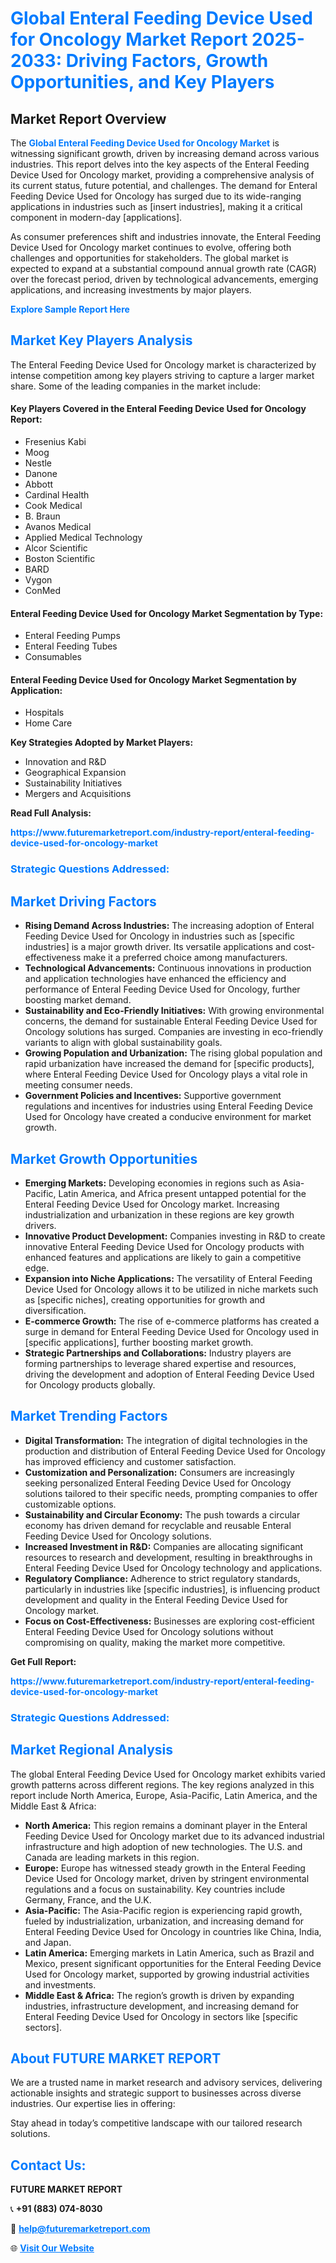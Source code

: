 <h1 style="color: #007BFF;">Global Enteral Feeding Device Used for Oncology Market Report 2025-2033: Driving Factors, Growth Opportunities, and Key Players</h1>

<section id="overview">
<h2>Market Report Overview</h2>
<p>The <a href="https://www.futuremarketreport.com/industry-report/enteral-feeding-device-used-for-oncology-market" style="color: #007BFF; text-decoration: none;"><strong>Global Enteral Feeding Device Used for Oncology Market</strong></a> is witnessing significant growth, driven by increasing demand across various industries. This report delves into the key aspects of the Enteral Feeding Device Used for Oncology market, providing a comprehensive analysis of its current status, future potential, and challenges. The demand for Enteral Feeding Device Used for Oncology has surged due to its wide-ranging applications in industries such as [insert industries], making it a critical component in modern-day [applications].</p>
<p>As consumer preferences shift and industries innovate, the Enteral Feeding Device Used for Oncology market continues to evolve, offering both challenges and opportunities for stakeholders. The global market is expected to expand at a substantial compound annual growth rate (CAGR) over the forecast period, driven by technological advancements, emerging applications, and increasing investments by major players.</p>
</section>

<section id="overview">
<p><a href="https://www.futuremarketreport.com/request-sample/reportId=79133" style="color: #007BFF; text-decoration: none;"><strong>Explore Sample Report Here</strong></a></p>
</section>

<section id="key-players">
<h2 style="color: #007BFF;">Market Key Players Analysis</h2>
<p>The Enteral Feeding Device Used for Oncology market is characterized by intense competition among key players striving to capture a larger market share. Some of the leading companies in the market include:</p>
<h4>Key Players Covered in the Enteral Feeding Device Used for Oncology Report:</h4>
<ul><li>Fresenius Kabi</li><li>Moog</li><li>Nestle</li><li>Danone</li><li>Abbott</li><li>Cardinal Health</li><li>Cook Medical</li><li>B. Braun</li><li>Avanos Medical</li><li>Applied Medical Technology</li><li>Alcor Scientific</li><li>Boston Scientific</li><li>BARD</li><li>Vygon</li><li>ConMed</li></ul>
<h4>Enteral Feeding Device Used for Oncology Market Segmentation by Type:</h4>
<ul><li>Enteral Feeding Pumps</li><li>Enteral Feeding Tubes</li><li>Consumables</li></ul>

<h4>Enteral Feeding Device Used for Oncology Market Segmentation by Application:</h4>
<ul><li>Hospitals</li><li>Home Care</li></ul>
<p><strong>Key Strategies Adopted by Market Players:</strong></p>
<ul>
<li>Innovation and R&D</li>
<li>Geographical Expansion</li>
<li>Sustainability Initiatives</li>
<li>Mergers and Acquisitions</li>
</ul>
</section>

<section>
<p><strong>Read Full Analysis: </strong></p><a href="https://www.futuremarketreport.com/industry-report/enteral-feeding-device-used-for-oncology-market" style="color: #007BFF; text-decoration: none;"><strong>https://www.futuremarketreport.com/industry-report/enteral-feeding-device-used-for-oncology-market</strong></a>
<h3 style="color: #007BFF;">Strategic Questions Addressed:</h3>
</section>

<section id="driving-factors">
<h2 style="color: #007BFF;">Market Driving Factors</h2>
<ul>
<li><strong>Rising Demand Across Industries:</strong> The increasing adoption of Enteral Feeding Device Used for Oncology in industries such as [specific industries] is a major growth driver. Its versatile applications and cost-effectiveness make it a preferred choice among manufacturers.</li>
<li><strong>Technological Advancements:</strong> Continuous innovations in production and application technologies have enhanced the efficiency and performance of Enteral Feeding Device Used for Oncology, further boosting market demand.</li>
<li><strong>Sustainability and Eco-Friendly Initiatives:</strong> With growing environmental concerns, the demand for sustainable Enteral Feeding Device Used for Oncology solutions has surged. Companies are investing in eco-friendly variants to align with global sustainability goals.</li>
<li><strong>Growing Population and Urbanization:</strong> The rising global population and rapid urbanization have increased the demand for [specific products], where Enteral Feeding Device Used for Oncology plays a vital role in meeting consumer needs.</li>
<li><strong>Government Policies and Incentives:</strong> Supportive government regulations and incentives for industries using Enteral Feeding Device Used for Oncology have created a conducive environment for market growth.</li>
</ul>
</section>

<section id="growth-opportunities">
<h2 style="color: #007BFF;">Market Growth Opportunities</h2>
<ul>
<li><strong>Emerging Markets:</strong> Developing economies in regions such as Asia-Pacific, Latin America, and Africa present untapped potential for the Enteral Feeding Device Used for Oncology market. Increasing industrialization and urbanization in these regions are key growth drivers.</li>
<li><strong>Innovative Product Development:</strong> Companies investing in R&D to create innovative Enteral Feeding Device Used for Oncology products with enhanced features and applications are likely to gain a competitive edge.</li>
<li><strong>Expansion into Niche Applications:</strong> The versatility of Enteral Feeding Device Used for Oncology allows it to be utilized in niche markets such as [specific niches], creating opportunities for growth and diversification.</li>
<li><strong>E-commerce Growth:</strong> The rise of e-commerce platforms has created a surge in demand for Enteral Feeding Device Used for Oncology used in [specific applications], further boosting market growth.</li>
<li><strong>Strategic Partnerships and Collaborations:</strong> Industry players are forming partnerships to leverage shared expertise and resources, driving the development and adoption of Enteral Feeding Device Used for Oncology products globally.</li>
</ul>
</section>

<section id="trending-factors">
<h2 style="color: #007BFF;">Market Trending Factors</h2>
<ul>
<li><strong>Digital Transformation:</strong> The integration of digital technologies in the production and distribution of Enteral Feeding Device Used for Oncology has improved efficiency and customer satisfaction.</li>
<li><strong>Customization and Personalization:</strong> Consumers are increasingly seeking personalized Enteral Feeding Device Used for Oncology solutions tailored to their specific needs, prompting companies to offer customizable options.</li>
<li><strong>Sustainability and Circular Economy:</strong> The push towards a circular economy has driven demand for recyclable and reusable Enteral Feeding Device Used for Oncology solutions.</li>
<li><strong>Increased Investment in R&D:</strong> Companies are allocating significant resources to research and development, resulting in breakthroughs in Enteral Feeding Device Used for Oncology technology and applications.</li>
<li><strong>Regulatory Compliance:</strong> Adherence to strict regulatory standards, particularly in industries like [specific industries], is influencing product development and quality in the Enteral Feeding Device Used for Oncology market.</li>
<li><strong>Focus on Cost-Effectiveness:</strong> Businesses are exploring cost-efficient Enteral Feeding Device Used for Oncology solutions without compromising on quality, making the market more competitive.</li>
</ul>
</section>

<section>
<p><strong>Get Full Report: </strong></p><a href="https://www.futuremarketreport.com/industry-report/enteral-feeding-device-used-for-oncology-market" style="color: #007BFF; text-decoration: none;"><strong>https://www.futuremarketreport.com/industry-report/enteral-feeding-device-used-for-oncology-market</strong></a>
<h3 style="color: #007BFF;">Strategic Questions Addressed:</h3>
</section>


<section id="regional-analysis">
<h2 style="color: #007BFF;">Market Regional Analysis</h2>
<p>The global Enteral Feeding Device Used for Oncology market exhibits varied growth patterns across different regions. The key regions analyzed in this report include North America, Europe, Asia-Pacific, Latin America, and the Middle East & Africa:</p>
<ul>
<li><strong>North America:</strong> This region remains a dominant player in the Enteral Feeding Device Used for Oncology market due to its advanced industrial infrastructure and high adoption of new technologies. The U.S. and Canada are leading markets in this region.</li>
<li><strong>Europe:</strong> Europe has witnessed steady growth in the Enteral Feeding Device Used for Oncology market, driven by stringent environmental regulations and a focus on sustainability. Key countries include Germany, France, and the U.K.</li>
<li><strong>Asia-Pacific:</strong> The Asia-Pacific region is experiencing rapid growth, fueled by industrialization, urbanization, and increasing demand for Enteral Feeding Device Used for Oncology in countries like China, India, and Japan.</li>
<li><strong>Latin America:</strong> Emerging markets in Latin America, such as Brazil and Mexico, present significant opportunities for the Enteral Feeding Device Used for Oncology market, supported by growing industrial activities and investments.</li>
<li><strong>Middle East & Africa:</strong> The region’s growth is driven by expanding industries, infrastructure development, and increasing demand for Enteral Feeding Device Used for Oncology in sectors like [specific sectors].</li>
</ul>
</section>

<footer>
<h2 style="color: #007BFF;">About FUTURE MARKET REPORT</h2>
<p>We are a trusted name in market research and advisory services, delivering actionable insights and strategic support to businesses across diverse industries. Our expertise lies in offering:</p>

<p>Stay ahead in today’s competitive landscape with our tailored research solutions.</p>

<h2 style="color: #007BFF;">Contact Us:</h2>
<p><strong>FUTURE MARKET REPORT</strong></p>
<p>📞 <strong>+91 (883) 074-8030</strong></p>
<p>📧 <strong><a href="mailto:help@futuremarketreport.com" style="color: #007BFF;">help@futuremarketreport.com</a></strong></p>
<p>🌐 <strong><a href="https://www.futuremarketreport.com/" style="color: #007BFF;">Visit Our Website</a></strong></p>
</footer>